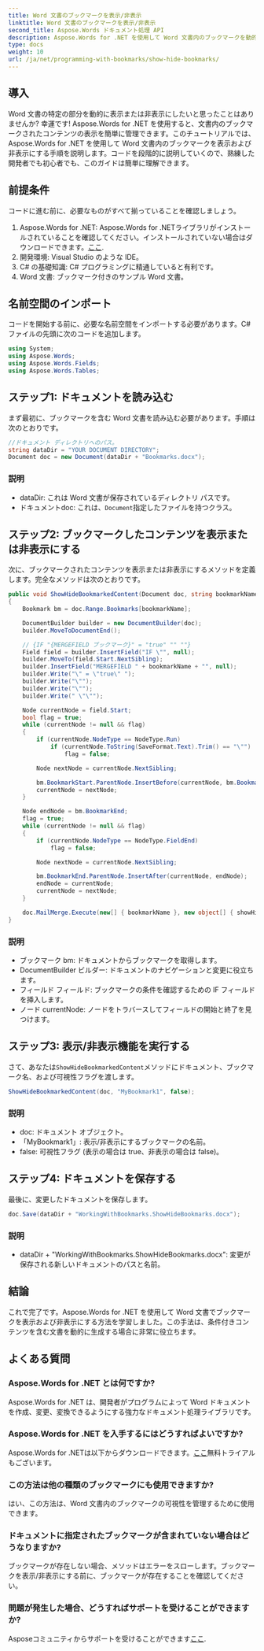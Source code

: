 ```yaml
---
title: Word 文書のブックマークを表示/非表示
linktitle: Word 文書のブックマークを表示/非表示
second_title: Aspose.Words ドキュメント処理 API
description: Aspose.Words for .NET を使用して Word 文書内のブックマークを動的に表示または非表示にする方法を、ステップバイステップ ガイドで学習します。開発者に最適です。
type: docs
weight: 10
url: /ja/net/programming-with-bookmarks/show-hide-bookmarks/
---
```

## 導入

Word 文書の特定の部分を動的に表示または非表示にしたいと思ったことはありませんか? 幸運です! Aspose.Words for .NET を使用すると、文書内のブックマークされたコンテンツの表示を簡単に管理できます。このチュートリアルでは、Aspose.Words for .NET を使用して Word 文書内のブックマークを表示および非表示にする手順を説明します。コードを段階的に説明していくので、熟練した開発者でも初心者でも、このガイドは簡単に理解できます。

## 前提条件

コードに進む前に、必要なものがすべて揃っていることを確認しましょう。

1.  Aspose.Words for .NET: Aspose.Words for .NETライブラリがインストールされていることを確認してください。インストールされていない場合はダウンロードできます。[ここ](https://releases.aspose.com/words/net/).
2. 開発環境: Visual Studio のような IDE。
3. C# の基礎知識: C# プログラミングに精通していると有利です。
4. Word 文書: ブックマーク付きのサンプル Word 文書。

## 名前空間のインポート

コードを開始する前に、必要な名前空間をインポートする必要があります。C# ファイルの先頭に次のコードを追加します。

```csharp
using System;
using Aspose.Words;
using Aspose.Words.Fields;
using Aspose.Words.Tables;
```

## ステップ1: ドキュメントを読み込む

まず最初に、ブックマークを含む Word 文書を読み込む必要があります。手順は次のとおりです。

```csharp
//ドキュメント ディレクトリへのパス。
string dataDir = "YOUR DOCUMENT DIRECTORY";
Document doc = new Document(dataDir + "Bookmarks.docx");
```

### 説明

- dataDir: これは Word 文書が保存されているディレクトリ パスです。
- ドキュメントdoc: これは、`Document`指定したファイルを持つクラス。

## ステップ2: ブックマークしたコンテンツを表示または非表示にする

次に、ブックマークされたコンテンツを表示または非表示にするメソッドを定義します。完全なメソッドは次のとおりです。

```csharp
public void ShowHideBookmarkedContent(Document doc, string bookmarkName, bool showHide)
{
    Bookmark bm = doc.Range.Bookmarks[bookmarkName];

    DocumentBuilder builder = new DocumentBuilder(doc);
    builder.MoveToDocumentEnd();

    // {IF "{MERGEFIELD ブックマーク}" = "true" "" ""}
    Field field = builder.InsertField("IF \"", null);
    builder.MoveTo(field.Start.NextSibling);
    builder.InsertField("MERGEFIELD " + bookmarkName + "", null);
    builder.Write("\" = \"true\" ");
    builder.Write("\"");
    builder.Write("\"");
    builder.Write(" \"\"");

    Node currentNode = field.Start;
    bool flag = true;
    while (currentNode != null && flag)
    {
        if (currentNode.NodeType == NodeType.Run)
            if (currentNode.ToString(SaveFormat.Text).Trim() == "\"")
                flag = false;

        Node nextNode = currentNode.NextSibling;

        bm.BookmarkStart.ParentNode.InsertBefore(currentNode, bm.BookmarkStart);
        currentNode = nextNode;
    }

    Node endNode = bm.BookmarkEnd;
    flag = true;
    while (currentNode != null && flag)
    {
        if (currentNode.NodeType == NodeType.FieldEnd)
            flag = false;

        Node nextNode = currentNode.NextSibling;

        bm.BookmarkEnd.ParentNode.InsertAfter(currentNode, endNode);
        endNode = currentNode;
        currentNode = nextNode;
    }

    doc.MailMerge.Execute(new[] { bookmarkName }, new object[] { showHide });
}
```

### 説明

- ブックマーク bm: ドキュメントからブックマークを取得します。
- DocumentBuilder ビルダー: ドキュメントのナビゲーションと変更に役立ちます。
- フィールド フィールド: ブックマークの条件を確認するための IF フィールドを挿入します。
- ノード currentNode: ノードをトラバースしてフィールドの開始と終了を見つけます。

## ステップ3: 表示/非表示機能を実行する

さて、あなたは`ShowHideBookmarkedContent`メソッドにドキュメント、ブックマーク名、および可視性フラグを渡します。

```csharp
ShowHideBookmarkedContent(doc, "MyBookmark1", false);
```

### 説明

- doc: ドキュメント オブジェクト。
- 「MyBookmark1」: 表示/非表示にするブックマークの名前。
- false: 可視性フラグ (表示の場合は true、非表示の場合は false)。

## ステップ4: ドキュメントを保存する

最後に、変更したドキュメントを保存します。

```csharp
doc.Save(dataDir + "WorkingWithBookmarks.ShowHideBookmarks.docx");
```

### 説明

- dataDir + "WorkingWithBookmarks.ShowHideBookmarks.docx": 変更が保存される新しいドキュメントのパスと名前。

## 結論

これで完了です。Aspose.Words for .NET を使用して Word 文書でブックマークを表示および非表示にする方法を学習しました。この手法は、条件付きコンテンツを含む文書を動的に生成する場合に非常に役立ちます。

## よくある質問

### Aspose.Words for .NET とは何ですか?
Aspose.Words for .NET は、開発者がプログラムによって Word ドキュメントを作成、変更、変換できるようにする強力なドキュメント処理ライブラリです。

### Aspose.Words for .NET を入手するにはどうすればよいですか?
 Aspose.Words for .NETは以下からダウンロードできます。[ここ](https://releases.aspose.com/words/net/)無料トライアルもございます。

### この方法は他の種類のブックマークにも使用できますか?
はい、この方法は、Word 文書内のブックマークの可視性を管理するために使用できます。

### ドキュメントに指定されたブックマークが含まれていない場合はどうなりますか?
ブックマークが存在しない場合、メソッドはエラーをスローします。ブックマークを表示/非表示にする前に、ブックマークが存在することを確認してください。

### 問題が発生した場合、どうすればサポートを受けることができますか?
 Asposeコミュニティからサポートを受けることができます[ここ](https://forum.aspose.com/c/words/8).